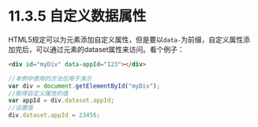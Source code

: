 # 11.3.5 自定义数据属性

HTML5规定可以为元素添加自定义属性，但是要以`data-`为前缀，自定义属性添加完后，可以通过元素的dataset属性来访问。看个例子：

```html
<div id="myDiv" data-appId="123"></div>
```

```javascript
//本例中使用的方法仅用于演示
var div = document.getElementById("myDiv");
//取得自定义属性的值
var appId = div.dataset.appId;
//设置值
div.dataset.appId = 23456;
```
